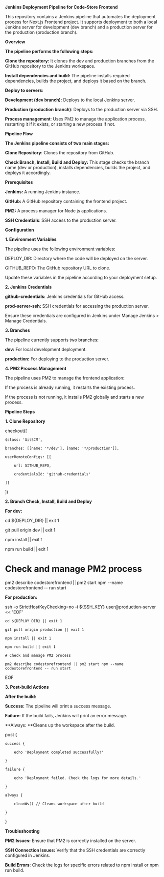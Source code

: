 **Jenkins Deployment Pipeline for Code-Store Frontend**

This repository contains a Jenkins pipeline that automates the deployment process for Next.js Frontend project. It supports deployment to both a local Jenkins server for development (dev branch) and a production server for the production (production branch).

**Overview**

**The pipeline performs the following steps:**

**Clone the repository:** It clones the dev and production branches from the GitHub repository to the Jenkins workspace.

**Install dependencies and build:** The pipeline installs required dependencies, builds the project, and deploys it based on the branch.

**Deploy to servers:**

**Development (dev branch)**: Deploys to the local Jenkins server.

**Production (production branch)**: Deploys to the production server via SSH.

**Process management**: Uses PM2 to manage the application process, restarting it if it exists, or starting a new process if not.

**Pipeline Flow**

**The Jenkins pipeline consists of two main stages:**

**Clone Repository:** Clones the repository from GitHub.

**Check Branch, Install, Build and Deploy:** This stage checks the branch name (dev or production), installs dependencies, builds the project, and deploys it accordingly.

**Prerequisites**

**Jenkins:** A running Jenkins instance.

**GitHub:** A GitHub repository containing the frontend project.

**PM2:** A process manager for Node.js applications.

**SSH Credentials**: SSH access to the production server.

**Configuration**

**1. Environment Variables**

The pipeline uses the following environment variables:

DEPLOY_DIR: Directory where the code will be deployed on the server.

GITHUB_REPO: The GitHub repository URL to clone.

Update these variables in the pipeline according to your deployment setup.

**2. Jenkins Credentials**

**github-credentials:** Jenkins credentials for GitHub access.

**prod-server-ssh:** SSH credentials for accessing the production server.

Ensure these credentials are configured in Jenkins under Manage Jenkins > Manage Credentials.

**3. Branches**

The pipeline currently supports two branches:

**dev:** For local development deployment.

**production:** For deploying to the production server.

**4. PM2 Process Management**

The pipeline uses PM2 to manage the frontend application:

If the process is already running, it restarts the existing process.

If the process is not running, it installs PM2 globally and starts a new process.

**Pipeline Steps**

**1. Clone Repository**

checkout([

    $class: 'GitSCM',
    
    branches: [[name: '*/dev'], [name: '*/production']],
    
    userRemoteConfigs: [[
    
        url: GITHUB_REPO,
        
        credentialsId: 'github-credentials'
        
    ]]
    
])

**2. Branch Check, Install, Build and Deploy**

**For dev:**

cd ${DEPLOY_DIR} || exit 1

git pull origin dev || exit 1

npm install || exit 1

npm run build || exit 1

# Check and manage PM2 process

pm2 describe codestorefrontend || pm2 start npm --name codestorefrontend -- run start

**For production:**

ssh -o StrictHostKeyChecking=no -i ${SSH_KEY} user@production-server << 'EOF'

    cd ${DEPLOY_DIR} || exit 1
    
    git pull origin production || exit 1
    
    npm install || exit 1
    
    npm run build || exit 1
    
    # Check and manage PM2 process
    
    pm2 describe codestorefrontend || pm2 start npm --name codestorefrontend -- run start
    
EOF

**3. Post-build Actions**
   
**After the build:**

**Success:** The pipeline will print a success message.

**Failure:** If the build fails, Jenkins will print an error message.

**Always: **Cleans up the workspace after the build.

post {

    success {
    
        echo 'Deployment completed successfully!'
        
    }
    
    failure {
    
        echo 'Deployment failed. Check the logs for more details.'
        
    }
    
    always {
    
        cleanWs() // Cleans workspace after build
        
    }
    
}

**Troubleshooting**

**PM2 Issues:** Ensure that PM2 is correctly installed on the server.

**SSH Connection Issues:** Verify that the SSH credentials are correctly configured in Jenkins.

**Build Errors:** Check the logs for specific errors related to npm install or npm run build.
